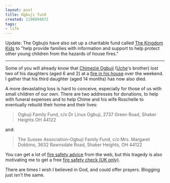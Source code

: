```yaml
---
layout: post
title: Ogbuji fund
created: 1196894072
tags:
- life
---
```

Update: The Ogbujis have also set up a charitable fund called [The Kingdom Kids][7] to "help provide families with information and support to help protect other young children from the hazards of house fires."

----

Some of you will already know that [Chimezie Ogbuji][1] ([Uche][2]'s brother) lost two of his daughters (aged 6 and 2) at a [fire in his house][3] over the weekend. I gather that his third daughter (aged 14 months) has now also died.

A more devastating loss is hard to conceive, especially for those of us with small children of our own. There are two addresses for donations, to help with funeral expenses and to help Chime and his wife Roschelle to eventually rebuild their home and their lives:

> Ogbuji Family Fund, c/o Dr Linus Ogbuji, 2737 Green Road, Shaker Heights OH 44122

and:

> The Sussex Association–Ogbuji Family Fund, c/o Mrs. Margaret Dobbins, 3632 Rawnsdale Road, Shaker Heights, OH 44122

You can get a lot of [fire safety advice][5] from the web, but this tragedy is also motivating me to get a free [fire safety check (UK only)][6].

There are times I wish I believed in God, and could offer prayers. Blogging just isn't the same.

[1]: http://chimezie.ogbuji.net/ "Chimezie Ogbuji's Metacognition website"
[2]: http://uche.ogbuji.net/ "Uche Ogbuji's website"
[3]: http://www.cleveland.com/news/plaindealer/index.ssf?/base/cuyahoga/119658854495020.xml&coll=2 "The Plain Dealer: Shaker Heights girls' deaths in fire horrify family, neighbors"
[4]: http://blog.cleveland.com/metro/2007/12/third_child_killed_by_shaker_h.html "The Plain Dealer: Third child killed by Shaker Heights house fire"
[5]: http://www.firekills.gov.uk/home/04.htm "Fire kills: 12 Top Safety Tips"
[6]: https://www.fire.gov.uk/Home+safety/IsYourHomeSafe/HomeVisit.htm "Fire Gateway: Home visit request"
[7]: http://thekingdomkids.org/ "The Kingdom Kids"

<!--break-->
